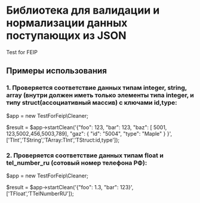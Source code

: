 # Библиотека для валидации и нормализации данных поступающих из JSON
Test for FEIP

## Примеры использования
### 1. Проверяется соответствие данных типам integer, string, array (внутри должен иметь только элементы типа integer, и типу struct(ассоциативный массив) с ключами id,type:
$app = new TestForFeip\Cleaner;

$result = $app->startClean('{"foo": 123, "bar": 123, "baz": [
				5001, 123,5002,456,5003,789],
				"gaz":
				{ "id": "5004", "type": "Maple" }
			}', ['TInt','TString','TArray:TInt','TStruct:id,type']);

### 2. Проверяется соответствие данных типам float и tel_number_ru (сотовый номер телефона РФ):
$app = new TestForFeip\Cleaner;

$result = $app->startClean('{"foo": 1.3, "bar": 123}', ['TFloat','TTelNumberRU']);
